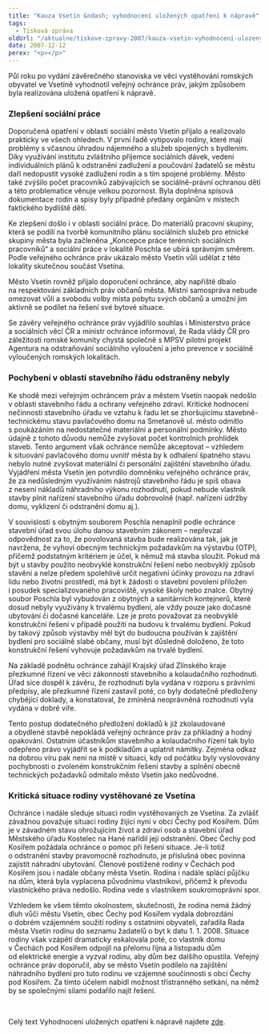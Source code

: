 ```yaml
---
title: "Kauza Vsetín &ndash; vyhodnocení uložených opatření k nápravě"
tags:
  - Tisková zpráva
oldUrl: "/aktualne/tiskove-zpravy-2007/kauza-vsetin-vyhodnoceni-ulozenych-opatreni-k-naprave"
date: 2007-12-12
perex: "<p></p>"
---
```


<!-- imported from the old website -->

<p class="Normln-web">Půl roku po vydání závěrečného stanoviska ve věci vystěhování romských obyvatel ve Vsetíně vyhodnotil veřejný ochránce práv, jakým způsobem byla realizována uložená opatření k nápravě.</p><h3 class="Nadpis2">Zlepšení sociální práce</h3><p class="Normln-web">Doporučená opatření v oblasti sociální město Vsetín přijalo a realizovalo prakticky ve všech ohledech. V první řadě vytipovalo rodiny, které mají problémy s včasnou úhradou nájemného a služeb spojených s bydlením. Díky využívání institutu zvláštního příjemce sociálních dávek, vedení individuálních plánů k odstranění zadlužení a poučování žadatelů se městu daří nedopustit vysoké zadlužení rodin a s tím spojené problémy. Město také zvýšilo počet pracovníků zabývajících se sociálně-právní ochranou dětí a této problematice věnuje velkou pozornost. Byla doplněna spisová dokumentace rodin a spisy byly případně předány orgánům v místech faktického bydliště dětí.</p><p class="Normln-web">Ke zlepšení došlo i v oblasti sociální práce. Do materiálů pracovní skupiny, která se podílí na tvorbě komunitního plánu sociálních služeb pro etnické skupiny města byla začleněna „Koncepce práce terénních sociálních pracovníků“ a sociální práce v lokalitě Poschla se ubírá správným směrem. Podle veřejného ochránce práv ukázalo město Vsetín vůli udělat z této lokality skutečnou součást Vsetína.</p><p class="Normln-web">Město Vsetín rovněž přijalo doporučení ochránce, aby napříště dbalo na respektování základních práv občanů města. Místní samospráva nebude omezovat vůli a svobodu volby místa pobytu svých občanů a umožní jim aktivně se podílet na řešení své bytové situace.</p><p class="Normln-web">Se závěry veřejného ochránce práv vyjádřilo souhlas i Ministerstvo práce a sociálních věcí ČR a ministr ochránce informoval, že Rada vlády ČR pro záležitosti romské komunity chystá společně s MPSV pilotní projekt Agentura na odstraňování sociálního vyloučení a jeho prevence v sociálně vyloučených romských lokalitách.</p><h3 class="Nadpis2">Pochybení v oblasti stavebního řádu odstraněny nebyly</h3><p class="Normln-web">Ke shodě mezi veřejným ochráncem práv a městem Vsetín naopak nedošlo v oblasti stavebního řádu a ochrany veřejného zdraví. Kritické hodnocení nečinnosti stavebního úřadu ve vztahu k řadu let se zhoršujícímu stavebně-technickému stavu pavlačového domu na Smetanově ul. město odmítlo s poukázáním na nedostatečné materiální a personální podmínky. Město údajně z tohoto důvodu nemůže zvyšovat počet kontrolních prohlídek staveb. Tento argument však ochránce nemůže akceptovat – vzhledem k situování pavlačového domu uvnitř města by k odhalení špatného stavu nebylo nutné zvyšovat materiální či personální zajištění stavebního úřadu. Vyjádření města Vsetín jen potvrdilo domněnku veřejného ochránce práv, že za nedůsledným využíváním nástrojů stavebního řádu je spíš obava z nesení nákladů náhradního výkonu rozhodnutí, pokud nebude vlastník stavby plnit nařízení stavebního úřadu dobrovolně (např. nařízení údržby domu, vyklizení či odstranění domu aj.).</p><p class="Normln-web">V souvislosti s obytným souborem Poschla nenaplnil podle ochránce stavební úřad svou úlohu danou stavebním zákonem – nepřevzal odpovědnost za to, že povolovaná stavba bude realizována tak, jak je navržena, že vyhoví obecným technickým požadavkům na výstavbu (OTP), přičemž podstatným kritériem je účel, k němuž má stavba sloužit. Pokud má být u stavby použito neobvyklé konstrukční řešení nebo neobvyklý způsob stavění a nelze předem spolehlivě určit negativní účinky provozu na zdraví lidu nebo životní prostředí, má být k žádosti o stavební povolení přiložen i posudek specializovaného pracoviště, vysoké školy nebo znalce. Obytný soubor Poschla byl vybudován z obytných a sanitárních kontejnerů, které dosud nebyly využívány k trvalému bydlení, ale vždy pouze jako dočasné ubytování či dočasné kanceláře. Lze je proto považovat za neobvyklé konstrukční řešení v případě použití na budovu k trvalému bydlení. Pokud by takový způsob výstavby měl být do budoucna používán k zajištění bydlení pro sociálně slabé občany, musí být důsledně doloženo, že toto konstrukční řešení vyhovuje požadavkům na trvalé bydlení.</p><p class="Normln-web">Na základě podnětu ochránce zahájil Krajský úřad Zlínského kraje přezkumné řízení ve věci zákonnosti stavebního a kolaudačního rozhodnutí. Úřad sice dospěl k závěru, že rozhodnutí byla vydána v rozporu s právními předpisy, ale přezkumné řízení zastavil poté, co byly dodatečně předloženy chybějící doklady, a konstatoval, že zmíněná neoprávněná rozhodnutí vyla vydána v dobré víře.</p><p class="Normln-web">Tento postup dodatečného předložení dokladů k již zkolaudované a obydlené stavbě nepokládá veřejný ochránce práv za příkladný a hodný opakování. Ostatním účastníkům stavebního a kolaudačního řízení tak bylo odepřeno právo vyjádřit se k podkladům a uplatnit námitky. Zejména odkaz na dobrou víru pak není na místě v situaci, kdy od počátku byly vyslovovány pochybnosti o zvoleném konstrukčním řešení stavby a splnění obecně technických požadavků odmítalo město Vsetín jako nedůvodné.</p><h3 class="Nadpis2">Kritická situace rodiny vystěhované ze Vsetína</h3><p class="Normln-web">Ochránce i nadále sleduje situaci rodin vystěhovaných ze Vsetína. Za zvlášť závažnou považuje situaci rodiny žijící nyní v obci Čechy pod Kosířem. Dům je v závadném stavu ohrožujícím život a zdraví osob a stavební úřad Městského úřadu Kostelec na Hané nařídil její odstranění. Obec Čechy pod Kosířem požádala ochránce o pomoc při řešení situace. Je-li totiž o odstranění stavby pravomocně rozhodnuto, je příslušná obec povinna zajistit náhradní ubytování. Členové postižené rodiny v Čechách pod Kosířem jsou i nadále občany města Vsetín. Rodina i nadále splácí půjčku na dům, která byla vyplacena původnímu vlastníkovi, přičemž k převodu vlastnického práva nedošlo. Rodina vede s vlastníkem soukromoprávní spor.</p><p class="Normln-web">Vzhledem ke všem těmto okolnostem, skutečnosti, že rodina nemá žádný dluh vůči městu Vsetín, obec Čechy pod Kosířem vydala dobrozdání o dobrém vzájemném soužití rodiny s ostatními obyvateli, zařadila Rada města Vsetín rodinu do seznamu žadatelů o byt k datu 1. 1. 2008. Situace rodiny však vzápětí dramaticky eskalovala poté, co vlastník domu v Čechách pod Kosířem odpojil na přelomu října a listopadu dům od elektrické energie a vyzval rodinu, aby dům bez dalšího opustila. Veřejný ochránce práv doporučil, aby se město Vsetín podílelo na zajištění náhradního bydlení pro tuto rodinu ve vzájemné součinnosti s obcí Čechy pod Kosířem. Za tímto účelem nabídl možnost třístranného setkání, na němž by se společnými silami podařilo najít řešení.</p><p class="Normln-web"> </p><p class="Normln-web">Celý text Vyhodnocení uložených opatření k nápravě najdete <a href="dokumenty/dokument.php?back=/cinnost/stanoviska.php&amp;doc=857">zde</a>.</p><p class="Normln-web"> </p>
